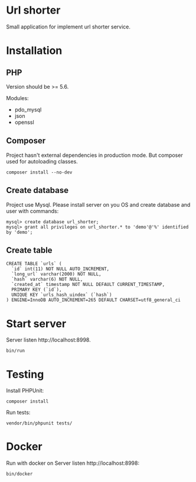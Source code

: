 # Url shorter

Small application for implement url shorter service.

# Installation

## PHP

Version should be >= 5.6.

Modules:
- pdo_mysql
- json
- openssl

## Composer

Project hasn't external dependencies in production mode. But composer used for autoloading classes.

```
composer install --no-dev
```

## Create database

Project use Mysql. Please install server on you OS and create database and user with commands:

```
mysql> create database url_shorter;
mysql> grant all privileges on url_shorter.* to 'demo'@'%' identified by 'demo';
```

## Create table
```
CREATE TABLE `urls` (
  `id` int(11) NOT NULL AUTO_INCREMENT,
  `long_url` varchar(2000) NOT NULL,
  `hash` varchar(6) NOT NULL,
  `created_at` timestamp NOT NULL DEFAULT CURRENT_TIMESTAMP,
  PRIMARY KEY (`id`),
  UNIQUE KEY `urls_hash_uindex` (`hash`)
) ENGINE=InnoDB AUTO_INCREMENT=265 DEFAULT CHARSET=utf8_general_ci
```

# Start server

Server listen http://localhost:8998.

```
bin/run 
```

# Testing 

Install PHPUnit:

```
composer install
```

Run tests:

```
vendor/bin/phpunit tests/
```

# Docker

Run with docker on Server listen http://localhost:8998:

```
bin/docker
```

